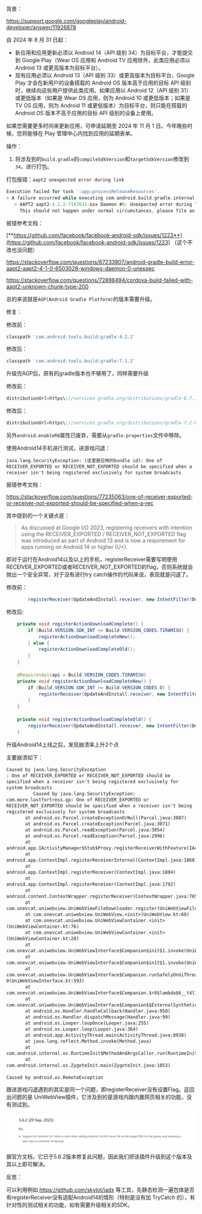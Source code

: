 背景：

https://support.google.com/googleplay/android-developer/answer/11926878

自 2024 年 8 月 31 日起：

- 新应用和应用更新必须以 Android 14（API 级别 34）为目标平台，才能提交到 Google Play（Wear OS 应用和 Android TV 应用除外，此类应用必须以 Android 13 或更高版本为目标平台）。
- 现有应用必须以 Android 13（API 级别 33）或更高版本为目标平台，Google Play 才会在新用户的设备搭载的 Android OS 版本高于应用的目标 API 级别时，继续向这些用户提供此类应用。如果应用以 Android 12（API 级别 31）或更低版本（如果是 Wear OS 应用，则为 Android 10 或更低版本；如果是 TV OS 应用，则为 Android 11 或更低版本）为目标平台，则只能在搭载的 Android OS 版本不高于应用的目标 API 级别的设备上使用。

如果您需要更多时间来更新应用，可申请延期至 2024 年 11 月 1 日。今年晚些时候，您将能够在 Play 管理中心内找到应用的延期表单。



操作：

1. 将涉及到的`build.gradle`的`compileSdkVersion`和`targetSdkVersion`修改到`34`，进行打包。

打包报错：`aapt2 unexpected error during link`

```groovy
Execution failed for task ':app:processReleaseResources'.
> A failure occurred while executing com.android.build.gradle.internal.res.LinkApplicationAndroidResourcesTask$TaskAction
   > AAPT2 aapt2-4.2.2-7147631-osx Daemon #0: Unexpected error during link, attempting to stop daemon.
     This should not happen under normal circumstances, please file an issue if it does.
```

报错参考文档：

[**https://github.com/facebook/facebook-android-sdk/issues/1223**](https://github.com/facebook/facebook-android-sdk/issues/1223) （这个不改也没问题）

https://stackoverflow.com/questions/67233807/android-gradle-build-error-aapt2-aapt2-4-1-0-6503028-windows-daemon-0-unexpec

https://stackoverflow.com/questions/72898494/cordova-build-failed-with-aapt2-unknown-chunk-type-200

总的来说就是`AGP(Android Gradle Platform)`的版本需要升级。

修复：

修改前：

```groovy
classpath 'com.android.tools.build:gradle:4.2.2'
```
修改后：
```groovy
classpath 'com.android.tools.build:gradle:7.1.2'
```

升级完AGP后，原有的gradle版本也不够用了，同样需要升级

修改前：

```groovy
distributionUrl=https\://services.gradle.org/distributions/gradle-6.7.1-bin.zip
```

修改后：

 ```groovy
 distributionUrl=https\://services.gradle.org/distributions/gradle-7.2-bin.zip
 ```

另外`android.enableR8`属性已废弃，需要从`gradle.properties`文件中移除。



使用Android14手机进行测试，进游戏闪退：

```
java.lang.SecurityException: (这里是应用的bundle id): One of RECEIVER_EXPORTED or RECEIVER_NOT_EXPORTED should be specified when a receiver isn't being registered exclusively for system broadcasts
```

报错参考文档：

https://stackoverflow.com/questions/77235063/one-of-receiver-exported-or-receiver-not-exported-should-be-specified-when-a-rec

其中提到的一个关键点是：

> As discussed at Google I/O 2023, registering receivers with intention using the RECEIVER_EXPORTED / RECEIVER_NOT_EXPORTED flag was introduced as part of Android 13 and is now a requirement for apps running on Android 14 or higher (U+).

即对于运行在Android14以及以上的手机，registerReceiver需要写明使用RECEIVER_EXPORTED或者RECEIVER_NOT_EXPORTED的flag，否则系统就会抛出一个安全异常，对于没有进行try catch操作的代码来说，表现就是闪退了。

修改前：

```java
        registerReceiver(UpdateAndInstall.receiver, new IntentFilter(DownloadManager.ACTION_DOWNLOAD_COMPLETE));
```

修改后:

```java
    private void registerActionDownloadComplete() {
        if (Build.VERSION.SDK_INT >= Build.VERSION_CODES.TIRAMISU) {
            registerActionDownloadCompleteNew();
        } else {
            registerActionDownloadCompleteOld();
        }
    }

    @RequiresApi(api = Build.VERSION_CODES.TIRAMISU)
    private void registerActionDownloadCompleteNew() {
        if (Build.VERSION.SDK_INT >= Build.VERSION_CODES.O) {
            registerReceiver(UpdateAndInstall.receiver, new IntentFilter(DownloadManager.ACTION_DOWNLOAD_COMPLETE), Context.RECEIVER_NOT_EXPORTED);
        }
    }

    private void registerActionDownloadCompleteOld() {
        registerReceiver(UpdateAndInstall.receiver, new IntentFilter(DownloadManager.ACTION_DOWNLOAD_COMPLETE));
    }

```

升级Android14上线之后，发现崩溃率上升2个点

主要崩溃如下：

```
Caused by java.lang.SecurityException
: One of RECEIVER_EXPORTED or RECEIVER_NOT_EXPORTED should be specified when a receiver isn't being registered exclusively for system broadcasts
          Caused by java.lang.SecurityException: com.more.lastfortress.gp: One of RECEIVER_EXPORTED or RECEIVER_NOT_EXPORTED should be specified when a receiver isn't being registered exclusively for system broadcasts
       at android.os.Parcel.createExceptionOrNull(Parcel.java:3087)
       at android.os.Parcel.createException(Parcel.java:3071)
       at android.os.Parcel.readException(Parcel.java:3054)
       at android.os.Parcel.readException(Parcel.java:2996)
       at android.app.IActivityManager$Stub$Proxy.registerReceiverWithFeature(IActivityManager.java:5684)
       at android.app.ContextImpl.registerReceiverInternal(ContextImpl.java:1868)
       at android.app.ContextImpl.registerReceiver(ContextImpl.java:1804)
       at android.app.ContextImpl.registerReceiver(ContextImpl.java:1792)
       at android.content.ContextWrapper.registerReceiver(ContextWrapper.java:765)
       at com.onevcat.uniwebview.UniWebViewFileDownloader.register(UniWebViewFileDownloader.kt:70)
       at com.onevcat.uniwebview.UniWebView.<init>(UniWebView.kt:68)
       at com.onevcat.uniwebview.UniWebViewContainer.<init>(UniWebViewContainer.kt:76)
       at com.onevcat.uniwebview.UniWebViewContainer.<init>(UniWebViewContainer.kt:28)
       at com.onevcat.uniwebview.UniWebViewInterface$Companion$init$1.invoke(UniWebViewInterface.kt:30)
       at com.onevcat.uniwebview.UniWebViewInterface$Companion$init$1.invoke(UniWebViewInterface.kt:28)
       at com.onevcat.uniwebview.UniWebViewInterface$Companion.runSafelyOnUiThread$lambda-0(UniWebViewInterface.kt:593)
       at com.onevcat.uniwebview.UniWebViewInterface$Companion.$r8$lambda$6__t4l1bsNDfkejCf664qhlG6vE()
       at com.onevcat.uniwebview.UniWebViewInterface$Companion$$ExternalSyntheticLambda1.run(:2)
       at android.os.Handler.handleCallback(Handler.java:958)
       at android.os.Handler.dispatchMessage(Handler.java:99)
       at android.os.Looper.loopOnce(Looper.java:255)
       at android.os.Looper.loop(Looper.java:364)
       at android.app.ActivityThread.main(ActivityThread.java:8938)
       at java.lang.reflect.Method.invoke(Method.java)
       at com.android.internal.os.RuntimeInit$MethodAndArgsCaller.run(RuntimeInit.java:572)
       at com.android.internal.os.ZygoteInit.main(ZygoteInit.java:1053)
        
Caused by android.os.RemoteException
```

跟进游戏闪退遇到的其实是同一个问题，即registerReceiver没有设置Flag。这回出问题的是 UniWebView插件，它涉及到的是游戏内跟内置网页相关的功能，没有测试到。

![UniWebView5.6.2](./../../pic/UniWebView5.6.2.png)

据官方文档，它已于5.6.2版本修复此问题，因此我们把该插件升级到这个版本及其以上即可解决。

反思：

可以利用例如  https://github.com/skylot/jadx  等工具，先静态检测一遍包体是否有registerReceiver没有适配Android14的情形（特别是没有加 TryCatch 的），有针对性的测试相关的功能，如有需要升级相关的SDK。

